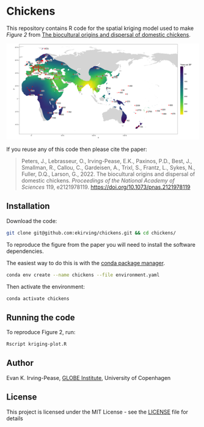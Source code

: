 # Chickens
This repository contains R code for the spatial kriging model used to make *Figure 2* from 
[The biocultural origins and dispersal of domestic chickens](https://doi.org/10.1073/pnas.2121978119).

![Figure 2](./figure/Figure_2.png?raw=true)

If you reuse any of this code then please cite the paper:
> Peters, J., Lebrasseur, O., Irving-Pease, E.K., Paxinos, P.D., Best, J., Smallman, R., Callou, C., Gardeisen, A., 
> Trixl, S., Frantz, L., Sykes, N., Fuller, D.Q., Larson, G., 2022. The biocultural origins and dispersal of domestic 
> chickens. *Proceedings of the National Academy of Sciences* 119, e2121978119. https://doi.org/10.1073/pnas.2121978119


## Installation
Download the code: 
```bash
git clone git@github.com:ekirving/chickens.git && cd chickens/
```
To reproduce the figure from the paper you will need to install the software dependencies.

The easiest way to do this is with the [conda package manager](https://docs.conda.io/en/latest/).

```bash
conda env create --name chickens --file environment.yaml
```

Then activate the environment:
```bash
conda activate chickens
```

## Running the code

To reproduce Figure 2, run:

```bash
Rscript kriging-plot.R 
```

## Author

Evan K. Irving-Pease, [GLOBE Institute](https://globe.ku.dk/), University of Copenhagen 

## License

This project is licensed under the MIT License - see the [LICENSE](LICENSE) file for details
